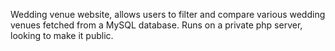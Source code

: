 Wedding venue website, allows users to filter and compare various wedding venues fetched from a MySQL database. Runs on a private php server, looking to make it public.

